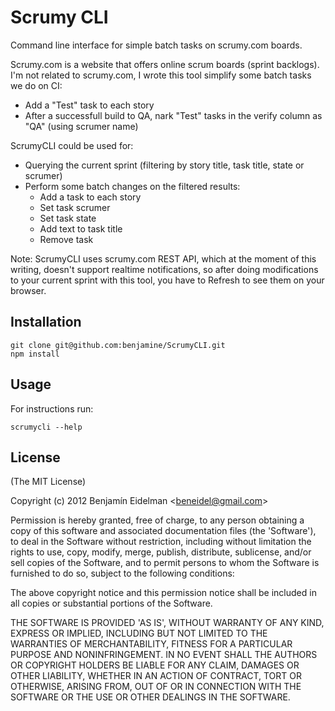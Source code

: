 Scrumy CLI
==============

Command line interface for simple batch tasks on scrumy.com boards.

Scrumy.com is a website that offers online scrum boards (sprint backlogs).
I'm not related to scrumy.com, I wrote this tool simplify some batch tasks we do on CI:
 - Add a "Test" task to each story
 - After a successfull build to QA, nark "Test" tasks in the verify column as "QA" (using scrumer name)

ScrumyCLI could be used for:
 - Querying the current sprint (filtering by story title, task title, state or scrumer)
 - Perform some batch changes on the filtered results:
   - Add a task to each story
   - Set task scrumer
   - Set task state
   - Add text to task title
   - Remove task

Note: ScrumyCLI uses scrumy.com REST API, which at the moment of this writing, doesn't support realtime notifications, so after doing modifications to your current sprint with this tool, you have to Refresh to see them on your browser.


## Installation

    git clone git@github.com:benjamine/ScrumyCLI.git
    npm install

## Usage

For instructions run:

    scrumycli --help

## License

(The MIT License)

Copyright (c) 2012 Benjamín Eidelman &lt;beneidel@gmail.com&gt;

Permission is hereby granted, free of charge, to any person obtaining
a copy of this software and associated documentation files (the
'Software'), to deal in the Software without restriction, including
without limitation the rights to use, copy, modify, merge, publish,
distribute, sublicense, and/or sell copies of the Software, and to
permit persons to whom the Software is furnished to do so, subject to
the following conditions:

The above copyright notice and this permission notice shall be
included in all copies or substantial portions of the Software.

THE SOFTWARE IS PROVIDED 'AS IS', WITHOUT WARRANTY OF ANY KIND,
EXPRESS OR IMPLIED, INCLUDING BUT NOT LIMITED TO THE WARRANTIES OF
MERCHANTABILITY, FITNESS FOR A PARTICULAR PURPOSE AND NONINFRINGEMENT.
IN NO EVENT SHALL THE AUTHORS OR COPYRIGHT HOLDERS BE LIABLE FOR ANY
CLAIM, DAMAGES OR OTHER LIABILITY, WHETHER IN AN ACTION OF CONTRACT,
TORT OR OTHERWISE, ARISING FROM, OUT OF OR IN CONNECTION WITH THE
SOFTWARE OR THE USE OR OTHER DEALINGS IN THE SOFTWARE.
